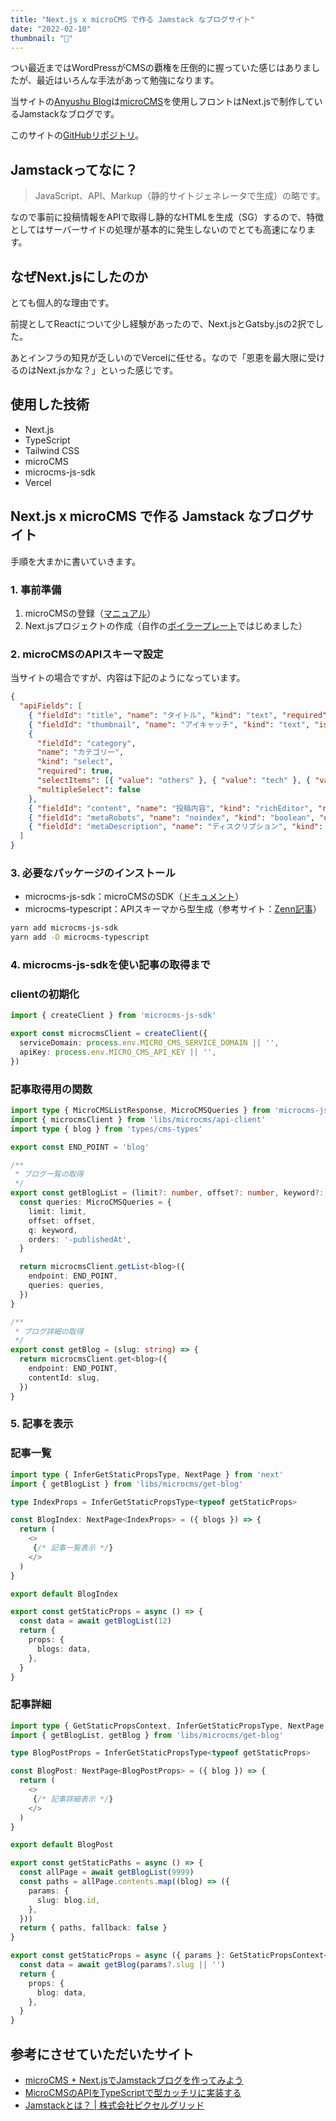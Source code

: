 ```yaml
---
title: "Next.js x microCMS で作る Jamstack なブログサイト"
date: "2022-02-10"
thumbnail: "🤖"
---
```


つい最近まではWordPressがCMSの覇権を圧倒的に握っていた感じはありましたが、最近はいろんな手法があって勉強になります。

当サイトの[Anyushu Blog](https://anyushu.com/)は[microCMS](https://microcms.io/)を使用しフロントはNext.jsで制作しているJamstackなブログです。

このサイトの[GitHubリポジトリ](https://github.com/anyushu/microCMS-blog-nextjs-ts)。

## Jamstackってなに？

> JavaScript、API、Markup（静的サイトジェネレータで生成）の略です。

なので事前に投稿情報をAPIで取得し静的なHTMLを生成（SG）するので、特徴としてはサーバーサイドの処理が基本的に発生しないのでとても高速になります。

## なぜNext.jsにしたのか

とても個人的な理由です。

前提としてReactについて少し経験があったので、Next.jsとGatsby.jsの2択でした。

あとインフラの知見が乏しいのでVercelに任せる。なので「恩恵を最大限に受けるのはNext.jsかな？」といった感じです。

## 使用した技術

- Next.js
- TypeScript
- Tailwind CSS
- microCMS
- microcms-js-sdk
- Vercel

## Next.js x microCMS で作る Jamstack なブログサイト

手順を大まかに書いていきます。

### 1. 事前準備

1. microCMSの登録（[マニュアル](https://document.microcms.io/manual/getting-started)）
2. Next.jsプロジェクトの作成（自作の[ボイラープレート](https://github.com/anyushu/next-ts-boilerplate)ではじめました）

### 2. microCMSのAPIスキーマ設定

当サイトの場合ですが、内容は下記のようになっています。

```json
{
  "apiFields": [
    { "fieldId": "title", "name": "タイトル", "kind": "text", "required": true, "isUnique": false },
    { "fieldId": "thumbnail", "name": "アイキャッチ", "kind": "text", "isUnique": false },
    {
      "fieldId": "category",
      "name": "カテゴリー",
      "kind": "select",
      "required": true,
      "selectItems": [{ "value": "others" }, { "value": "tech" }, { "value": "idea" }, { "value": "column" }],
      "multipleSelect": false
    },
    { "fieldId": "content", "name": "投稿内容", "kind": "richEditor", "required": true },
    { "fieldId": "metaRobots", "name": "noindex", "kind": "boolean", "description": "チェックすると`noindex`にります" },
    { "fieldId": "metaDescription", "name": "ディスクリプション", "kind": "textArea" }
  ]
}

```

### 3. 必要なパッケージのインストール

- microcms-js-sdk：microCMSのSDK（[ドキュメント](https://document.microcms.io/tutorial/next/next-top)）
- microcms-typescript：APIスキーマから型生成（参考サイト：[Zenn記事](https://zenn.dev/sora_kumo/articles/2876c8f98eca56)）

```bash
yarn add microcms-js-sdk
yarn add -D microcms-typescript

```

### 4. microcms-js-sdkを使い記事の取得まで

### clientの初期化

```typescript
import { createClient } from 'microcms-js-sdk'

export const microcmsClient = createClient({
  serviceDomain: process.env.MICRO_CMS_SERVICE_DOMAIN || '',
  apiKey: process.env.MICRO_CMS_API_KEY || '',
})

```

### 記事取得用の関数

```typescript
import type { MicroCMSListResponse, MicroCMSQueries } from 'microcms-js-sdk'
import { microcmsClient } from 'libs/microcms/api-client'
import type { blog } from 'types/cms-types'

export const END_POINT = 'blog'

/**
 * ブログ一覧の取得
 */
export const getBlogList = (limit?: number, offset?: number, keyword?: string) => {
  const queries: MicroCMSQueries = {
    limit: limit,
    offset: offset,
    q: keyword,
    orders: '-publishedAt',
  }

  return microcmsClient.getList<blog>({
    endpoint: END_POINT,
    queries: queries,
  })
}

/**
 * ブログ詳細の取得
 */
export const getBlog = (slug: string) => {
  return microcmsClient.get<blog>({
    endpoint: END_POINT,
    contentId: slug,
  })
}

```

### 5. 記事を表示

### 記事一覧

```typescript
import type { InferGetStaticPropsType, NextPage } from 'next'
import { getBlogList } from 'libs/microcms/get-blog'

type IndexProps = InferGetStaticPropsType<typeof getStaticProps>

const BlogIndex: NextPage<IndexProps> = ({ blogs }) => {
  return (
    <>
     {/* 記事一覧表示 */}
    </>
  )
}

export default BlogIndex

export const getStaticProps = async () => {
  const data = await getBlogList(12)
  return {
    props: {
      blogs: data,
    },
  }
}

```

### 記事詳細

```typescript
import type { GetStaticPropsContext, InferGetStaticPropsType, NextPage } from 'next'
import { getBlogList, getBlog } from 'libs/microcms/get-blog'

type BlogPostProps = InferGetStaticPropsType<typeof getStaticProps>

const BlogPost: NextPage<BlogPostProps> = ({ blog }) => {
  return (
    <>
     {/* 記事詳細表示 */}
    </>
  )
}

export default BlogPost

export const getStaticPaths = async () => {
  const allPage = await getBlogList(9999)
  const paths = allPage.contents.map((blog) => ({
    params: {
      slug: blog.id,
    },
  }))
  return { paths, fallback: false }
}

export const getStaticProps = async ({ params }: GetStaticPropsContext<{ slug: string }>) => {
  const data = await getBlog(params?.slug || '')
  return {
    props: {
      blog: data,
    },
  }
}

```

## 参考にさせていただいたサイト

- [microCMS + Next.jsでJamstackブログを作ってみよう](https://blog.microcms.io/microcms-next-jamstack-blog/)
- [MicroCMSのAPIをTypeScriptで型カッチリに実装する](https://zenn.dev/sora_kumo/articles/2876c8f98eca56)
- [Jamstackとは？ | 株式会社ピクセルグリッド](https://www.pxgrid.com/jamstack/)
